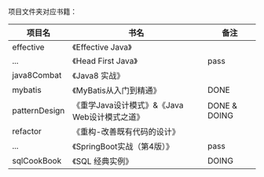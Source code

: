项目文件夹对应书籍：

|项目名|书名|备注|
|----|----|----|
|effective|《Effective Java》||
|...|《Head First Java》|pass|
|java8Combat|《Java8 实战》||
|mybatis|《MyBatis从入门到精通》|DONE|
|patternDesign|《重学Java设计模式》&《Java Web设计模式之道》|DONE & DOING|
|refactor|《重构-改善既有代码的设计》||
|...|《SpringBoot实战（第4版）》|pass|
|sqlCookBook|《SQL 经典实例》|DOING|